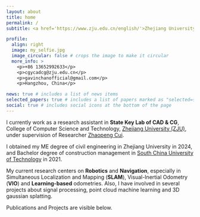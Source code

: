 ```yaml
---
layout: about
title: home
permalink: /
subtitle: <a href='https://www.zju.edu.cn/english/'>Zhejiang University</a>, College of Computer Science and Technology.

profile:
  align: right
  image: my_selfie.jpg
  image_circular: false # crops the image to make it circular
  more_info: >
    <p>+86 13652992633</p>
    <p>cgycadcg@zju.edu.cn</p>
    <p>gavinchanofficial@gmail.com</p>
    <p>Hangzhou, China</p>

news: true # includes a list of news items
selected_papers: true # includes a list of papers marked as "selected={true}"
social: true # includes social icons at the bottom of the page
---
```


I currently work as a research assistant in **State Key Lab of CAD & CG**, College of Computer Science and Technology, <a href='https://www.zju.edu.cn/english/'>Zhejiang University (ZJU)</a>, under supervision of Researcher <a href='http://www.cad.zju.edu.cn/home/zhpcui/'>Zhaopeng Cui</a>.

I obtained my ME degree of civil engineering in Zhejiang University in 2024, and Bachelor degree of construction management in <a href='https://www.scut.edu.cn/en/'>South China University of Technology</a> in 2021.

My current research centers on **Robotics** and **Navigation**, especially in Simultaneous Localization and Mapping (**SLAM**), Visual-Inertial Odometry (**VIO**) and **Learning-based** odometries. Also, I have involved in several projects about signal processing, point cloud machine learning and 3D gaussian splatting.

Publications and Projects are visible below.

<!-- Write your biography here. Tell the world about yourself. Link to your favorite [subreddit](http://reddit.com). You can put a picture in, too. The code is already in, just name your picture `prof_pic.jpg` and put it in the `img/` folder.

Put your address / P.O. box / other info right below your picture. You can also disable any of these elements by editing `profile` property of the YAML header of your `_pages/about.md`. Edit `_bibliography/papers.bib` and Jekyll will render your [publications page](/al-folio/publications/) automatically.

Link to your social media connections, too. This theme is set up to use [Font Awesome icons](https://fontawesome.com/) and [Academicons](https://jpswalsh.github.io/academicons/), like the ones below. Add your Facebook, Twitter, LinkedIn, Google Scholar, or just disable all of them. -->
